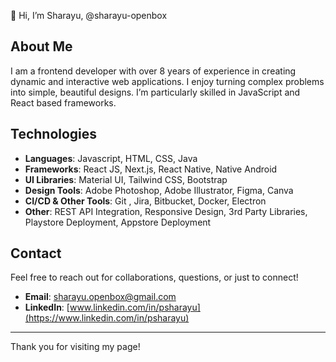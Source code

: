 👋 Hi, I’m Sharayu, @sharayu-openbox

## About Me

I am a frontend developer with over 8 years of experience in creating dynamic and interactive web applications. 
I enjoy turning complex problems into simple, beautiful designs. I’m particularly skilled in JavaScript and React based frameworks.

## Technologies

- **Languages**: Javascript, HTML, CSS, Java
- **Frameworks**: React JS, Next.js, React Native, Native Android
- **UI Libraries**:  Material UI, Tailwind CSS, Bootstrap
- **Design Tools**: Adobe Photoshop, Adobe Illustrator, Figma, Canva
- **CI/CD & Other Tools**: Git , Jira, Bitbucket, Docker, Electron
- **Other**: REST API Integration, Responsive Design, 3rd Party Libraries, Playstore Deployment, Appstore Deployment

## Contact

Feel free to reach out for collaborations, questions, or just to connect!

- **Email**: [sharayu.openbox@gmail.com](mailto:sharayu.openbox@gmail.com)
- **LinkedIn**: [www.linkedin.com/in/psharayu](https://www.linkedin.com/in/psharayu)

---

Thank you for visiting my page!
<!---
sharayu-openbox/sharayu-openbox is a ✨ special ✨ repository because its `README.md` (this file) appears on your GitHub profile.
You can click the Preview link to take a look at your changes.
--->
